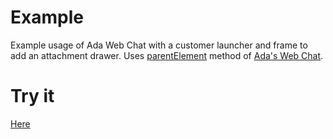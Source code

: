 # Example
Example usage of Ada Web Chat with a customer launcher and frame to add an attachment drawer. Uses [parentElement](https://developers.ada.cx/chat/web/sdk-api-reference#parentelement) method of [Ada's Web Chat](https://developers.ada.cx/chat/web/overview).

# Try it

[Here](https://jpjoyal.github.io/ada_chat_attachment_example/)




